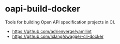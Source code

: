 # oapi-build-docker

Tools for building Open API specification projects in CI.

* https://github.com/adrienverge/yamllint
* https://github.com/lxlang/swagger-cli-docker
